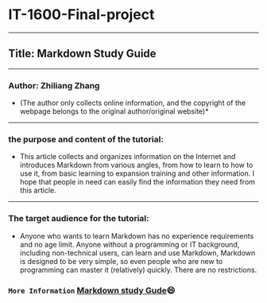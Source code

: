 # IT-1600-Final-project
---
## Title: Markdown Study Guide 
---
### Author: Zhiliang Zhang  
* (The author only collects online information, and the copyright of the webpage belongs to the original author/original website)*
---
### the purpose and content of the tutorial:

* This article collects and organizes information on the Internet and introduces Markdown from various angles, from how to learn to how to use it, from basic learning to expansion training and other information. I hope that people in need can easily find the information they need from this article.
---
### The target audience for the tutorial:

* Anyone who wants to learn Markdown has no experience requirements and no age limit. Anyone without a programming or IT background, including non-technical users, can learn and use Markdown, Markdown is designed to be very simple, so even people who are new to programming can master it (relatively) quickly. There are no restrictions.


### ```More Information```  [Markdown study Gude](MarkdownstudyGuide.md):smile:
